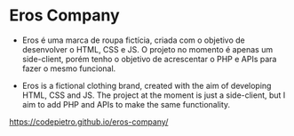 # Eros Company

* Eros é uma marca de roupa fictícia, criada com o objetivo de desenvolver o HTML, CSS e JS. O projeto no momento é apenas um side-client, porém tenho o objetivo de acrescentar o PHP e APIs para fazer o mesmo funcional.

* Eros is a fictional clothing brand, created with the aim of developing HTML, CSS and JS. The project at the moment is just a side-client, but I aim to add PHP and APIs to make the same functionality.

https://codepietro.github.io/eros-company/
